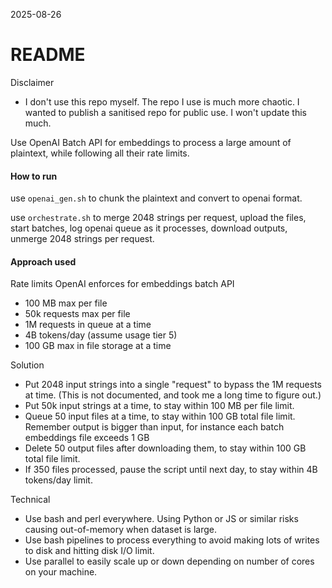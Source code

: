 2025-08-26

# README

Disclaimer
 - I don't use this repo myself. The repo I use is much more chaotic. I wanted to publish a sanitised repo for public use. I won't update this much.

Use OpenAI Batch API for embeddings to process a large amount of plaintext, while following all their rate limits.

#### How to run

use `openai_gen.sh` to chunk the plaintext and convert to openai format.

use `orchestrate.sh` to merge 2048 strings per request, upload the files, start batches, log openai queue as it processes, download outputs, unmerge 2048 strings per request.

#### Approach used

Rate limits OpenAI enforces for embeddings batch API
 - 100 MB max per file
 - 50k requests max per file
 - 1M requests in queue at a time
 - 4B tokens/day (assume usage tier 5)
 - 100 GB max in file storage at a time

Solution
 - Put 2048 input strings into a single "request" to bypass the 1M requests at time. (This is not documented, and took me a long time to figure out.)
 - Put 50k input strings at a time, to stay within 100 MB per file limit.
 - Queue 50 input files at a time, to stay within 100 GB total file limit. Remember output is bigger than input, for instance each batch embeddings file exceeds 1 GB
 - Delete 50 output files after downloading them, to stay within 100 GB total file limit.
 - If 350 files processed, pause the script until next day, to stay within 4B tokens/day limit.

Technical
 - Use bash and perl everywhere. Using Python or JS or similar risks causing out-of-memory when dataset is large.
 - Use bash pipelines to process everything to avoid making lots of writes to disk and hitting disk I/O limit.
 - Use parallel to easily scale up or down depending on number of cores on your machine.


